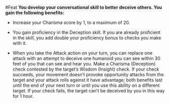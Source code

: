 #Feat
**You develop your conversational skill to better deceive others. You gain the following benefits:**

* Increase your Charisma score by 1, to a maximum of 20.

* You gain proficiency in the Deception skill. If you are already proficient in the skill, you add double your proficiency bonus to checks you make with it.

* When you take the Attack action on your turn, you can replace one attack with an attempt to deceive one humanoid you can see within 30 feet of you that can see and hear you. Make a Charisma (Deception) check contested by the target’s Wisdom (Insight) check. If your check succeeds, your movement doesn’t provoke opportunity attacks from the target and your attack rolls against it have advantage; both benefits last until the end of your next turn or until you use this ability on a different target. If your check fails, the target can’t be deceived by you in this way for 1 hour.